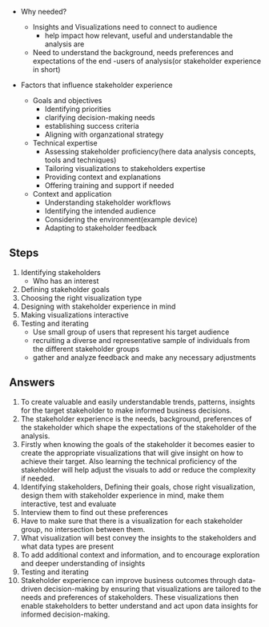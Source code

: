 - Why needed?
	- Insights and Visualizations need to connect to audience
		- help impact how relevant, useful and understandable the analysis are
	- Need to understand the background, needs preferences and expectations of the end -users of analysis(or stakeholder experience in short)

- Factors that influence stakeholder experience
	- Goals and objectives
		- Identifying priorities
		- clarifying decision-making needs
		- establishing success criteria
		- Aligning with organzational strategy
	- Technical expertise
		- Assessing stakeholder proficiency(here data analysis concepts, tools and techniques)
		- Tailoring visualizations to stakeholders expertise
		- Providing context and explanations
		- Offering training and support if needed
	- Context and application
		- Understanding stakeholder workflows
		- Identifying the intended audience
		- Considering the environment(example device)
		- Adapting to stakeholder feedback

## Steps
1. Identifying stakeholders
	- Who has an interest
2. Defining stakeholder goals
3. Choosing the right visualization type
4. Designing with stakeholder experience in mind
5. Making visualizations interactive
6. Testing and iterating
	- Use small group of users that represent his target audience
	- recruiting a diverse and representative sample of individuals from the different stakeholder groups
	- gather and analyze feedback and make any necessary adjustments

## Answers
1. To create valuable and easily understandable trends, patterns, insights for the target stakeholder to make informed business decisions.
2. The stakeholder experience is the needs, background, preferences of the stakeholder which shape the expectations of the stakeholder of the analysis.
3. Firstly when knowing the goals of the stakeholder it becomes easier to create the appropriate visualizations that will give insight on how to achieve their target. Also learning the technical proficiency of the stakeholder will help adjust the visuals to add or reduce the complexity if needed.
4. Identifying stakeholders, Defining their goals, chose right visualization, design them with stakeholder experience in mind, make them interactive, test and evaluate
5. Interview them to find out these preferences
6. Have to make sure that there is a visualization for each stakeholder group, no intersection between them.
7. What visualization will best convey the insights to the stakeholders and what data types are present
8. To add additional context and information, and to encourage exploration and deeper understanding of insights
9. Testing and iterating
10. Stakeholder experience can improve business outcomes through data-driven decision-making by ensuring that visualizations are tailored to the needs and preferences of stakeholders. These visualizations then enable stakeholders to better understand and act upon data insights for informed decision-making.